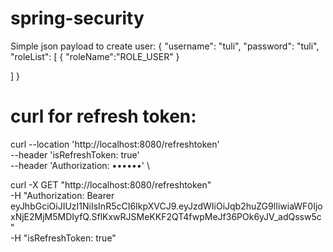 # spring-security

Simple json payload to create user:
{
"username": "tuli",
"password": "tuli",
"roleList": [
{
"roleName":"ROLE_USER"
}

]
}

# curl for refresh token:
curl --location 'http://localhost:8080/refreshtoken' \
--header 'isRefreshToken: true' \
--header 'Authorization: ••••••' \


curl -X GET "http://localhost:8080/refreshtoken" \
-H "Authorization: Bearer eyJhbGciOiJIUzI1NiIsInR5cCI6IkpXVCJ9.eyJzdWIiOiJqb2huZG9lIiwiaWF0IjoxNjE2MjM5MDIyfQ.SflKxwRJSMeKKF2QT4fwpMeJf36POk6yJV_adQssw5c" \
-H "isRefreshToken: true"